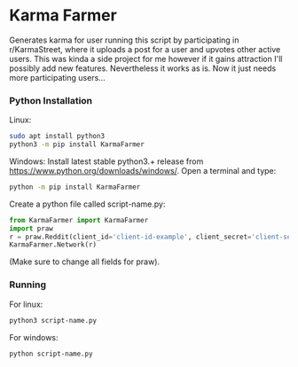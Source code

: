 # Karma Farmer
Generates karma for user running this script by participating in r/KarmaStreet, where it uploads a post for a user and upvotes other active users. This was kinda a side project for me however if it gains attraction I'll possibly add new features. Nevertheless it works as is. Now it just needs more participating users...

### Python Installation
Linux:
```sh
sudo apt install python3
python3 -m pip install KarmaFarmer
```
Windows:
Install latest stable python3.+ release from https://www.python.org/downloads/windows/.
Open a terminal and type:
```sh
python -m pip install KarmaFarmer
```
Create a python file called script-name.py:
```python
from KarmaFarmer import KarmaFarmer
import praw
r = praw.Reddit(client_id='client-id-example', client_secret='client-secret-example', user_agent='karmafarmer', username='JohnSmith', password='password123')
KarmaFarmer.Network(r)
```
(Make sure to change all fields for praw).

### Running
For linux:
```sh
python3 script-name.py
```
For windows:
```sh
python script-name.py
```
